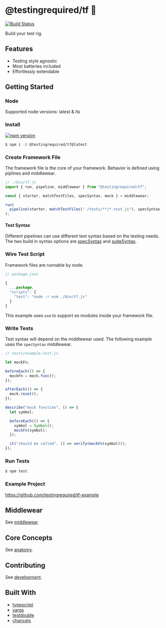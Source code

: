 # @testingrequired/tf 🧪

[![Build Status](https://travis-ci.org/testingrequired/tf.svg?branch=master)](https://travis-ci.org/testingrequired/tf)

Build your test rig.

## Features

- Testing style agnostic
- Most batteries included
- Effortlessly extendable

## Getting Started

### Node

Supported node versions: latest & lts

### Install

[![npm version](https://badge.fury.io/js/%40testingrequired%2Ftf.svg)](https://badge.fury.io/js/%40testingrequired%2Ftf)

```bash
$ npm i -D @testingrequired/tf@latest
```

### Create Framework File

The framework file is the core of your framework. Behavior is defined using piplines and middlewear.

```javascript
// ./bin/tf.js
import { run, pipeline, middlewear } from "@testingrequired/tf";

const { starter, matchTestFiles, specSyntax, mock } = middlewear;

run(
  pipeline(starter, matchTestFiles("./tests/**/*.test.js"), specSyntax, mock)
);
```

#### Test Syntax

Different pipelines can use different test syntax based on the testing needs. The two build in syntax options are [specSyntax](MIDDLEWEAR.md#-specsyntax) and [suiteSyntax](MIDDLEWEAR.md#-suitesyntax).

### Wire Test Script

Framework files are runnable by node.

```javascript
// package.json

{
  ...package,
  "scripts": {
    "test": "node -r esm ./bin/tf.js"
  }
}
```

This example uses `esm` to support es modules inside your framework file.

### Write Tests

Test syntax will depend on the middlewear used. The following example uses the `specSyntax` middlewear.

```javascript
// tests/example.test.js

let mockFn;

beforeEach(() => {
  mockFn = mock.func();
});

afterEach(() => {
  mock.reset();
});

describe("mock function", () => {
  let symbol;

  beforeEach(() => {
    symbol = Symbol();
    mockFn(symbol);
  });

  it("should be called", () => verify(mockFn(symbol)));
});
```

### Run Tests

```bash
$ npm test
```

### Example Project

https://github.com/testingrequired/tf-example

## Middlewear

See [middlewear](MIDDLEWEAR.md).

## Core Concepts

See [anatomy](ANATOMY.md).

## Contributing

See [development](DEVELOPMENT.md).

## Built With

- [typescript](https://www.typescriptlang.org/)
- [yargs](https://github.com/yargs/yargs)
- [testdouble](https://github.com/testdouble/testdouble.js/)
- [chancejs](https://chancejs.com/)
